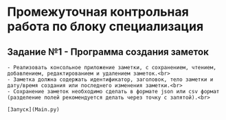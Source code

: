 # Промежуточная контрольная работа по блоку специализация

## Задание №1 - Программа создания заметок

    - Реализовать консольное приложение заметки, с сохранением, чтением, добавлением, редактированием и удалением заметок.<br>
    - Заметка должна содержать идентификатор, заголовок, тело заметки и дату/время создания или последнего изменения заметки.<br>
    - Сохранение заметок необходимо сделать в формате json или csv формат (разделение полей рекомендуется делать через точку с запятой).<br>

    [Запуск](Main.py)